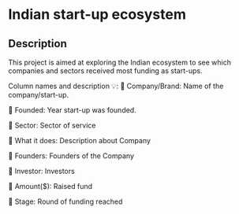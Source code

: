# Indian start-up ecosystem

## Description
This project is aimed at exploring the Indian ecosystem to see which companies and sectors received most funding as start-ups. 

Column names and description :bulb::
:gem: Company/Brand: Name of the company/start-up.

:gem: Founded: Year start-up was founded.

:gem: Sector: Sector of service

:gem: What it does: Description about Company

:gem: Founders: Founders of the Company

:gem: Investor: Investors

:gem: Amount($): Raised fund

:gem: Stage: Round of funding reached

